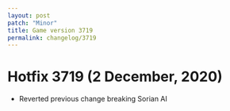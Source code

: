 ```yaml
---
layout: post
patch: "Minor"
title: Game version 3719
permalink: changelog/3719
---
```


# Hotfix 3719 (2 December, 2020)

- Reverted previous change breaking Sorian AI
